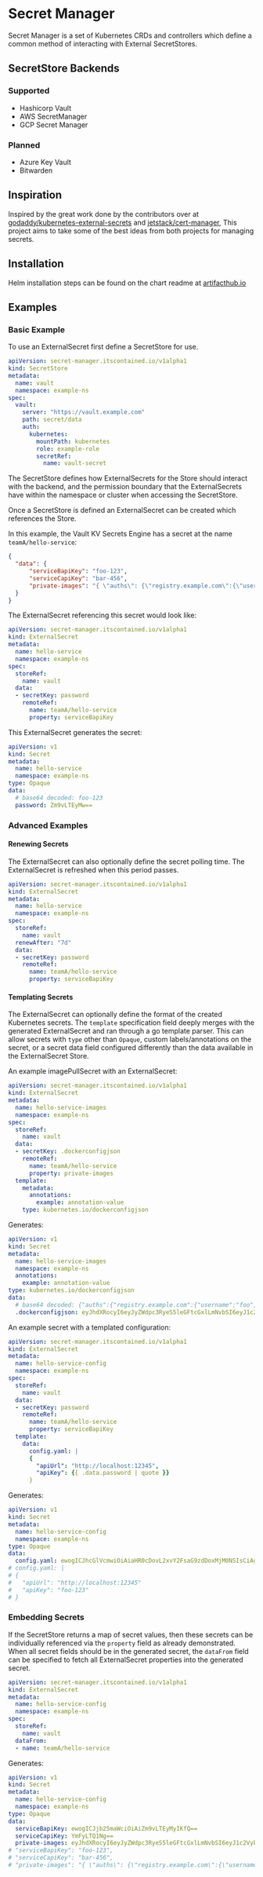 # Secret Manager
Secret Manager is a set of Kubernetes CRDs and controllers which define a common method of interacting with External
SecretStores.

## SecretStore Backends
### Supported
* Hashicorp Vault
* AWS SecretManager
* GCP Secret Manager

### Planned
* Azure Key Vault
* Bitwarden

## Inspiration
Inspired by the great work done by the contributors over at [godaddy/kubernetes-external-secrets][1] and
[jetstack/cert-manager][2], This project aims to take some of the best ideas from both projects for managing secrets.

## Installation

Helm installation steps can be found on the chart readme at [artifacthub.io](https://artifacthub.io/packages/helm/itscontained/secret-manager)

## Examples
### Basic Example
To use an ExternalSecret first define a SecretStore for use.
```yaml
apiVersion: secret-manager.itscontained.io/v1alpha1
kind: SecretStore
metadata:
  name: vault
  namespace: example-ns
spec:
  vault:
    server: "https://vault.example.com"
    path: secret/data
    auth:
      kubernetes:
        mountPath: kubernetes
        role: example-role
        secretRef:
          name: vault-secret
```

The SecretStore defines how ExternalSecrets for the Store should interact with the backend, and the permission boundary
that the ExternalSecrets have within the namespace or cluster when accessing the SecretStore.

Once a SecretStore is defined an ExternalSecret can be created which references the Store.

In this example, the Vault KV Secrets Engine has a secret at the name `teamA/hello-service`:
```json
{
  "data": {
      "serviceBapiKey": "foo-123",
      "serviceCapiKey": "bar-456",
      "private-images": "{ \"auths\": {\"registry.example.com\":{\"username\":\"foo\",\"password\":\"bar\",\"email\":\"foo@example.com\"}}}"
  }
}
```

The ExternalSecret referencing this secret would look like:
```yaml
apiVersion: secret-manager.itscontained.io/v1alpha1
kind: ExternalSecret
metadata:
  name: hello-service
  namespace: example-ns
spec:
  storeRef:
    name: vault
  data:
  - secretKey: password
    remoteRef:
      name: teamA/hello-service
      property: serviceBapiKey
```

This ExternalSecret generates the secret:
```yaml
apiVersion: v1
kind: Secret
metadata:
  name: hello-service
  namespace: example-ns
type: Opaque
data:
  # base64 decoded: foo-123
  password: Zm9vLTEyMw==
```

### Advanced Examples
#### Renewing Secrets
The ExternalSecret can also optionally define the secret polling time. The ExternalSecret is refreshed when this
period passes.
```yaml
apiVersion: secret-manager.itscontained.io/v1alpha1
kind: ExternalSecret
metadata:
  name: hello-service
  namespace: example-ns
spec:
  storeRef:
    name: vault
  renewAfter: "7d"
  data:
  - secretKey: password
    remoteRef:
      name: teamA/hello-service
      property: serviceBapiKey
```

#### Templating Secrets
The ExternalSecret can optionally define the format of the created Kubernetes secrets. The `template` specification
field deeply merges with the generated ExternalSecret and ran through a go template parser. This can allow secrets
with `type` other than `Opaque`, custom labels/annotations on the secret, or a secret data field configured differently
than the data available in the ExternalSecret Store.

An example imagePullSecret with an ExternalSecret:
```yaml
apiVersion: secret-manager.itscontained.io/v1alpha1
kind: ExternalSecret
metadata:
  name: hello-service-images
  namespace: example-ns
spec:
  storeRef:
    name: vault
  data:
  - secretKey: .dockerconfigjson
    remoteRef:
      name: teamA/hello-service
      property: private-images
  template:
    metadata:
      annotations:
        example: annotation-value
    type: kubernetes.io/dockerconfigjson
```

Generates:
```yaml
apiVersion: v1
kind: Secret
metadata:
  name: hello-service-images
  namespace: example-ns
  annotations:
    example: annotation-value
type: kubernetes.io/dockerconfigjson
data:
  # base64 decoded: {"auths":{"registry.example.com":{"username":"foo","password":"bar","email":"foo@example.com"}}}
  .dockerconfigjson: eyJhdXRocyI6eyJyZWdpc3RyeS5leGFtcGxlLmNvbSI6eyJ1c2VybmFtZSI6ImZvbyIsInBhc3N3b3JkIjoiYmFyIiwiZW1haWwiOiJmb29AZXhhbXBsZS5jb20ifX19
```

An example secret with a templated configuration:

```yaml
apiVersion: secret-manager.itscontained.io/v1alpha1
kind: ExternalSecret
metadata:
  name: hello-service-config
  namespace: example-ns
spec:
  storeRef:
    name: vault
  data:
  - secretKey: password
    remoteRef:
      name: teamA/hello-service
      property: serviceBapiKey
  template:
    data:
      config.yaml: |
      {
        "apiUrl": "http://localhost:12345",
        "apiKey": {{ .data.password | quote }}
      }
```

Generates:

```yaml
apiVersion: v1
kind: Secret
metadata:
  name: hello-service-config
  namespace: example-ns
type: Opaque
data:
  config.yaml: ewogICJhcGlVcmwiOiAiaHR0cDovL2xvY2FsaG9zdDoxMjM0NSIsCiAgImFwaUtleSI6ICJmb28tMTIzIgp9
# config.yaml: |
# {
#   "apiUrl": "http://localhost:12345"
#   "apiKey": "foo-123"
# }
```


### Embedding Secrets

If the SecretStore returns a map of secret values, then these secrets can be individually referenced via the `property`
field as already demonstrated. When all secret fields should be in the generated secret, the `dataFrom` field can be
specified to fetch all ExternalSecret properties into the generated secret.


```yaml
apiVersion: secret-manager.itscontained.io/v1alpha1
kind: ExternalSecret
metadata:
  name: hello-service-config
  namespace: example-ns
spec:
  storeRef:
    name: vault
  dataFrom:
  - name: teamA/hello-service
```

Generates:
```yaml
apiVersion: v1
kind: Secret
metadata:
  name: hello-service-config
  namespace: example-ns
type: Opaque
data:
  serviceBapiKey: ewogICJjb25maWciOiAiZm9vLTEyMyIKfQ==
  serviceCapiKey: YmFyLTQ1Ng==
  private-images: eyJhdXRocyI6eyJyZWdpc3RyeS5leGFtcGxlLmNvbSI6eyJ1c2VybmFtZSI6ImZvbyIsInBhc3N3b3JkIjoiYmFyIiwiZW1haWwiOiJmb29AZXhhbXBsZS5jb20ifX19
# "serviceBapiKey": "foo-123",
# "serviceCapiKey": "bar-456",
# "private-images": "{ \"auths\": {\"registry.example.com\":{\"username\":\"foo\",\"password\":\"bar\",\"email\":\"foo@example.com\"}}}"
```

[1]: https://github.com/godaddy/kubernetes-external-secrets
[2]: https://github.com/jetstack/cert-manager
